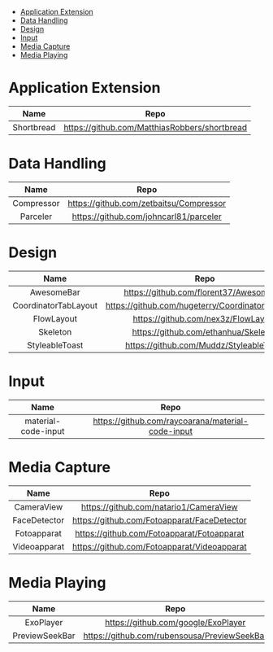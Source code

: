 - [Application Extension](#application-extension)
- [Data Handling](#data-handling)
- [Design](#design)
- [Input](#input)
- [Media Capture](#media-capture)
- [Media Playing](#media-playing)

# Application Extension
|Name|Repo|
|:-:|:-:|
|Shortbread|https://github.com/MatthiasRobbers/shortbread|

# Data Handling
|Name|Repo|
|:-:|:-:|
|Compressor|https://github.com/zetbaitsu/Compressor|
|Parceler|https://github.com/johncarl81/parceler|

# Design
|Name|Repo|
|:-:|:-:|
|AwesomeBar|https://github.com/florent37/AwesomeBar|
|CoordinatorTabLayout|https://github.com/hugeterry/CoordinatorTabLayout|
|FlowLayout|https://github.com/nex3z/FlowLayout|
|Skeleton|https://github.com/ethanhua/Skeleton|
|StyleableToast|https://github.com/Muddz/StyleableToast|

# Input
|Name|Repo|
|:-:|:-:|
|material-code-input|https://github.com/raycoarana/material-code-input|

# Media Capture
|Name|Repo|
|:-:|:-:|
|CameraView|https://github.com/natario1/CameraView|
|FaceDetector|https://github.com/Fotoapparat/FaceDetector|
|Fotoapparat|https://github.com/Fotoapparat/Fotoapparat|
|Videoapparat|https://github.com/Fotoapparat/Videoapparat|

# Media Playing
|Name|Repo|
|:-:|:-:|
|ExoPlayer|https://github.com/google/ExoPlayer|
|PreviewSeekBar|https://github.com/rubensousa/PreviewSeekBar|
